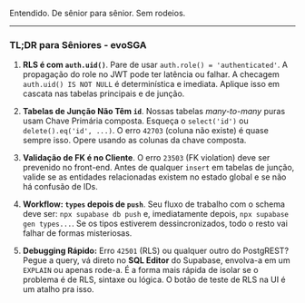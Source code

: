 Entendido. De sênior para sênior. Sem rodeios.

---

### **TL;DR para Sêniores - evoSGA**

1.  **RLS é com `auth.uid()`**. Pare de usar `auth.role() = 'authenticated'`. A propagação do role no JWT pode ter latência ou falhar. A checagem `auth.uid() IS NOT NULL` é determinística e imediata. Aplique isso em cascata nas tabelas principais e de junção.

2.  **Tabelas de Junção Não Têm `id`**. Nossas tabelas *many-to-many* puras usam Chave Primária composta. Esqueça o `select('id')` ou `delete().eq('id', ...)`. O erro `42703` (coluna não existe) é quase sempre isso. Opere usando as colunas da chave composta.

3.  **Validação de FK é no Cliente**. O erro `23503` (FK violation) deve ser prevenido no front-end. Antes de qualquer `insert` em tabelas de junção, valide se as entidades relacionadas existem no estado global e se não há confusão de IDs.

4.  **Workflow: `types` depois de `push`**. Seu fluxo de trabalho com o schema deve ser: `npx supabase db push` e, imediatamente depois, `npx supabase gen types...`. Se os tipos estiverem dessincronizados, todo o resto vai falhar de formas misteriosas.

5.  **Debugging Rápido:** Erro `42501` (RLS) ou qualquer outro do PostgREST? Pegue a query, vá direto no **SQL Editor** do Supabase, envolva-a em um `EXPLAIN` ou apenas rode-a. É a forma mais rápida de isolar se o problema é de RLS, sintaxe ou lógica. O botão de teste de RLS na UI é um atalho pra isso.